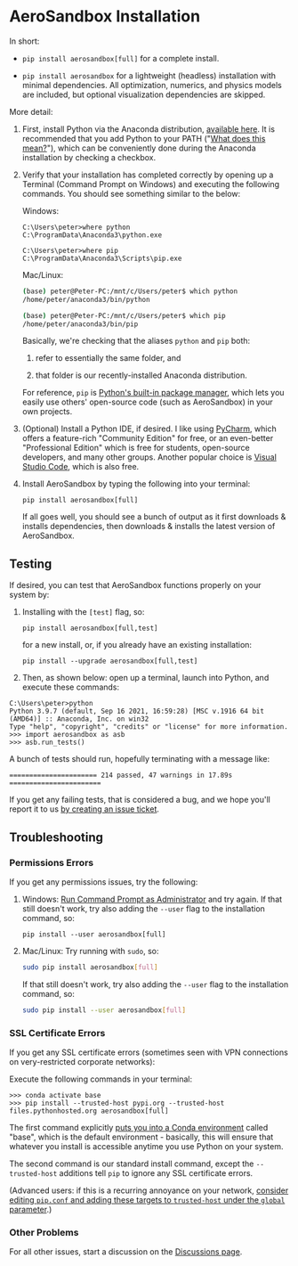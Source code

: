 # AeroSandbox Installation

In short:

* `pip install aerosandbox[full]` for a complete install.

* `pip install aerosandbox` for a lightweight (headless) installation with minimal dependencies. All optimization, numerics, and physics models are included, but optional visualization dependencies are skipped.

More detail:

1. First, install Python via the Anaconda distribution, [available here](https://www.anaconda.com/products/individual). It is recommended that you add Python to your PATH ("[What does this mean?](https://janelbrandon.medium.com/understanding-the-path-variable-6eae0936e976)"), which can be conveniently done during the Anaconda installation by checking a checkbox.

2. Verify that your installation has completed correctly by opening up a Terminal (Command Prompt on Windows) and executing the following commands. You should see something similar to the below:
	
    Windows:
	
    ```shell
    C:\Users\peter>where python
    C:\ProgramData\Anaconda3\python.exe
	
    C:\Users\peter>where pip
    C:\ProgramData\Anaconda3\Scripts\pip.exe
    ```
	
    Mac/Linux:
	
    ```bash
    (base) peter@Peter-PC:/mnt/c/Users/peter$ which python
    /home/peter/anaconda3/bin/python
	
    (base) peter@Peter-PC:/mnt/c/Users/peter$ which pip
    /home/peter/anaconda3/bin/pip
    ```
	
    Basically, we're checking that the aliases `python` and `pip` both:
	
    1. refer to essentially the same folder, and
	
    2. that folder is our recently-installed Anaconda distribution.

    For reference, `pip` is [Python's built-in package manager](https://realpython.com/lessons/what-is-pip-overview/), which lets you easily use others' open-source code (such as AeroSandbox) in your own projects.

3. (Optional) Install a Python IDE, if desired. I like using [PyCharm](https://www.jetbrains.com/pycharm/), which offers a feature-rich "Community Edition" for free, or an even-better "Professional Edition" which is free for students, open-source developers, and many other groups. Another popular choice is [Visual Studio Code](https://code.visualstudio.com/), which is also free.

4. Install AeroSandbox by typing the following into your terminal:

    ```shell
    pip install aerosandbox[full]
    ```
 
    If all goes well, you should see a bunch of output as it first downloads & installs dependencies, then downloads & installs the latest version of AeroSandbox.

## Testing

If desired, you can test that AeroSandbox functions properly on your system by:

1. Installing with the `[test]` flag, so:
   ```shell
   pip install aerosandbox[full,test] 
   ```
   for a new install, or, if you already have an existing installation:
   ```shell
   pip install --upgrade aerosandbox[full,test]
   ```
2. Then, as shown below: open up a terminal, launch into Python, and execute these commands:

```
C:\Users\peter>python
Python 3.9.7 (default, Sep 16 2021, 16:59:28) [MSC v.1916 64 bit (AMD64)] :: Anaconda, Inc. on win32
Type "help", "copyright", "credits" or "license" for more information.
>>> import aerosandbox as asb
>>> asb.run_tests()
```

A bunch of tests should run, hopefully terminating with a message like:

```shell
====================== 214 passed, 47 warnings in 17.89s =======================
```

If you get any failing tests, that is considered a bug, and we hope you'll report it to us [by creating an issue ticket](https://github.com/peterdsharpe/AeroSandbox/issues).

## Troubleshooting

### Permissions Errors

If you get any permissions issues, try the following:

1. Windows: [Run Command Prompt as Administrator](https://www.howtogeek.com/194041/how-to-open-the-command-prompt-as-administrator-in-windows-8.1/) and try again. If that still doesn't work, try also adding the `--user` flag to the installation command, so:
       
    ```shell
    pip install --user aerosandbox[full] 
    ```
2. Mac/Linux: Try running with `sudo`, so:

    ```bash
    sudo pip install aerosandbox[full] 
    ```
   
    If that still doesn't work, try also adding the `--user` flag to the installation command, so:

    ```bash
    sudo pip install --user aerosandbox[full]
    ```

### SSL Certificate Errors

If you get any SSL certificate errors (sometimes seen with VPN connections on very-restricted corporate networks):

Execute the following commands in your terminal:

```shell
>>> conda activate base
>>> pip install --trusted-host pypi.org --trusted-host files.pythonhosted.org aerosandbox[full]
```

The first command explicitly [puts you into a Conda environment](https://docs.conda.io/projects/conda/en/latest/user-guide/getting-started.html) called "base", which is the default environment - basically, this will ensure that whatever you install is accessible anytime you use Python on your system.

The second command is our standard install command, except the `--trusted-host` additions tell `pip` to ignore any SSL certificate errors.

(Advanced users: if this is a recurring annoyance on your network, [consider editing `pip.conf` and adding these targets to `trusted-host` under the `global` parameter](https://stackoverflow.com/questions/59287824/specifying-multiple-trusted-hosts-in-pip-conf).)

### Other Problems

For all other issues, start a discussion on the [Discussions page](https://github.com/peterdsharpe/AeroSandbox/discussions).